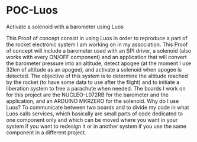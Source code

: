 # POC-Luos
Activate a solenoid with a barometer using Luos

This Proof of concept consist in using Luos in order to reproduce a part of the rocket electronic system I am working on in my association. This Proof of concept will include a barometer used with an SPI driver, a solenoid (also works with every ON/OFF component) and an application that will convert the barometer pressure into an altitude, detect apogee (at the moment I use 32km of altitude as an apogee), and activate a solenoid when apogee is detected. The objective of this system is to determine the altitude reached by the rocket (to have some data to use after the flight) and to initiate a liberation system to free a parachute when needed.
The boards I work on for this project are the NUCLEO-L072RB for the barometer and the application, and an ARDUINO MKRZERO for the solenoid.
Why do I use Luos? To communicate between two boards and to divide my code in what Luos calls services, which basically are small parts of code dedicated to one component only and which can be moved where you want in your system if you want to redesign it or in another system if you use the same component in a different project.
